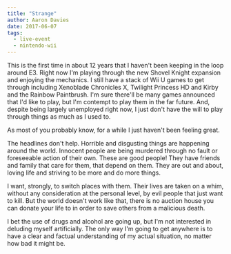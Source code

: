 ```yaml
---
title: "Strange"
author: Aaron Davies
date: 2017-06-07
tags:
  - live-event
  - nintendo-wii
---
```


This is the first time in about 12 years that I haven't been keeping in the loop around E3. Right now I'm playing through the new Shovel Knight expansion and enjoying the mechanics. I still have a stack of Wii U games to get through including Xenoblade Chronicles X, Twilight Princess HD and Kirby and the Rainbow Paintbrush. I'm sure there'll be many games announced that I'd like to play, but I'm contempt to play them in the far future. And, despite being largely unemployed right now, I just don't have the will to play through things as much as I used to.

As most of you probably know, for a while I just haven't been feeling great.

The headlines don't help. Horrible and disgusting things are happening around the world. Innocent people are being murdered through no fault or foreseeable action of their own. These are good people! They have friends and family that care for them, that depend on them. They are out and about, loving life and striving to be more and do more things.

I want, strongly, to switch places with them. Their lives are taken on a whim, without any consideration at the personal level, by evil people that just want to kill. But the world doesn't work like that, there is no auction house you can donate your life to in order to save others from a malicious death.

I bet the use of drugs and alcohol are going up, but I'm not interested in deluding myself artificially. The only way I'm going to get anywhere is to have a clear and factual understanding of my actual situation, no matter how bad it might be.

